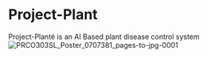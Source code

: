 # Project-Plant
Project-Planté is an AI Based plant disease control system
![PRCO303SL_Poster_0707381_pages-to-jpg-0001](https://user-images.githubusercontent.com/49421049/181627803-51a3432d-fdb5-4009-a04b-6c026a4d212f.jpg)
